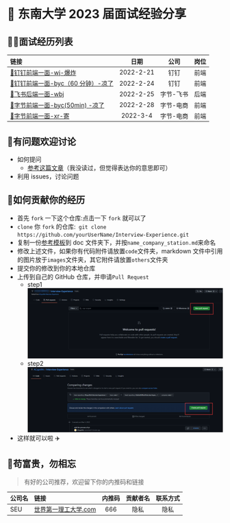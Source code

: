 # :school: 东南大学 2023 届面试经验分享

## :man_technologist:面试经历列表

| 链接                                                                    |   日期    |   公司    | 岗位 |
| :---------------------------------------------------------------------- | :-------: | :-------: | :--: |
| [:link:钉钉前端一面-wj-爆炸](./doc/wj_dingding_fontend.md)              | 2022-2-21 |   钉钉    | 前端 |
| [:link:钉钉前端一面-byc（60 分钟）-凉了](./doc/byc_dingding_fontend.md) | 2022-2-24 |   钉钉    | 前端 |
| [:link:飞书后端一面-wbj](./doc/wbj_bytedance_backend.md)                | 2022-2-25 | 字节-飞书 | 后端 |
| [:link:字节前端一面-byc(50min) -凉了](./doc/byc_bytedance_fontend.md)   | 2022-2-28 | 字节-电商 | 前端 |
| [:link:字节前端一面-xr-寄](./doc/xr_bytedance_fontend.md)               | 2022-3-4  | 字节-电商 | 前端 |

## :bug:有问题欢迎讨论

- 如何提问
  - [参考这篇文章](https://github.com/ryanhanwu/How-To-Ask-Questions-The-Smart-Way/blob/main/README-zh_CN.md)（我没读过，但觉得表达你的意思即可）
- 利用 issues，讨论问题

## :clap:如何贡献你的经历

- 首先 `fork` 一下这个仓库:点击一下 `fork` 就可以了
- `clone` 你 `fork` 的仓库:` git clone https://github.com/yourUserName/Interview-Experience.git`
- 复制一份[参考模板](./template.md)到 doc 文件夹下，并按`name_company_station.md`来命名
- 修改上述文件，如果你有代码附件请放置`code`文件夹，markdown 文件中引用的图片放于`images`文件夹，其它附件请放置`others`文件夹
- 提交你的修改到你的本地仓库
- 上传到自己的 GitHub 仓库，并申请`Pull Request`
  - step1
    ![](images/pr_example1.png)
  - step2
    ![](images/pr_example2.png)
- 这样就可以啦 :airplane:

## :love_letter:苟富贵，勿相忘

> 有好的公司推荐，欢迎留下你的内推码和链接

| 公司名 | 链接                                                 | 内推码 | 贡献者名 | 联系方式 |
| :----- | :--------------------------------------------------- | :----: | :------: | :------: |
| SEU    | [世界第一理工大学.com](https://世界第一理工大学.com) |  666   |   隐私   |   隐私   |
